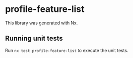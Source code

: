 # profile-feature-list

This library was generated with [Nx](https://nx.dev).

## Running unit tests

Run `nx test profile-feature-list` to execute the unit tests.
